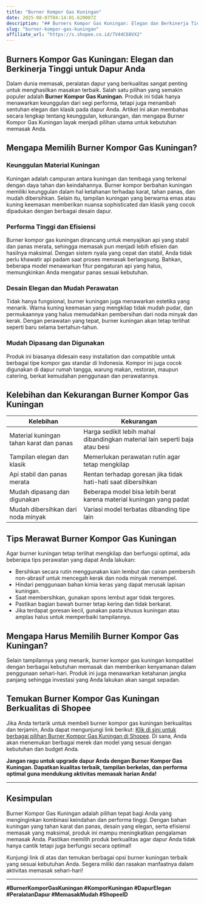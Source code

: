 ```yaml
---
title: "Burner Kompor Gas Kuningan"
date: 2025-08-07T04:14:01.620007Z
description: "## Burners Kompor Gas Kuningan: Elegan dan Berkinerja Tinggi untuk Dapur Anda..."
slug: "burner-kompor-gas-kuningan"
affiliate_url: "https://s.shopee.co.id/7V44C68VX2"
---
```

## Burners Kompor Gas Kuningan: Elegan dan Berkinerja Tinggi untuk Dapur Anda

Dalam dunia memasak, peralatan dapur yang berkualitas sangat penting untuk menghasilkan masakan terbaik. Salah satu pilihan yang semakin populer adalah **Burner Kompor Gas Kuningan**. Produk ini tidak hanya menawarkan keunggulan dari segi performa, tetapi juga menambah sentuhan elegan dan klasik pada dapur Anda. Artikel ini akan membahas secara lengkap tentang keunggulan, kekurangan, dan mengapa Burner Kompor Gas Kuningan layak menjadi pilihan utama untuk kebutuhan memasak Anda.

## Mengapa Memilih Burner Kompor Gas Kuningan?

### Keunggulan Material Kuningan

Kuningan adalah campuran antara kuningan dan tembaga yang terkenal dengan daya tahan dan keindahannya. Burner kompor berbahan kuningan memiliki keunggulan dalam hal ketahanan terhadap karat, tahan panas, dan mudah dibersihkan. Selain itu, tampilan kuningan yang berwarna emas atau kuning keemasan memberikan nuansa sophisticated dan klasik yang cocok dipadukan dengan berbagai desain dapur.

### Performa Tinggi dan Efisiensi

Burner kompor gas kuningan dirancang untuk menyajikan api yang stabil dan panas merata, sehingga memasak pun menjadi lebih efisien dan hasilnya maksimal. Dengan sistem nyala yang cepat dan stabil, Anda tidak perlu khawatir api padam saat proses memasak berlangsung. Bahkan, beberapa model menawarkan fitur pengaturan api yang halus, memungkinkan Anda mengatur panas sesuai kebutuhan.

### Desain Elegan dan Mudah Perawatan

Tidak hanya fungsional, burner kuningan juga menawarkan estetika yang menarik. Warna kuning keemasan yang mengkilap tidak mudah pudar, dan permukaannya yang halus memudahkan pembersihan dari noda minyak dan kerak. Dengan perawatan yang tepat, burner kuningan akan tetap terlihat seperti baru selama bertahun-tahun.

### Mudah Dipasang dan Digunakan

Produk ini biasanya didesain easy installation dan compatible untuk berbagai tipe kompor gas standar di Indonesia. Kompor ini juga cocok digunakan di dapur rumah tangga, warung makan, restoran, maupun catering, berkat kemudahan penggunaan dan perawatannya.

## Kelebihan dan Kekurangan Burner Kompor Gas Kuningan

| Kelebihan | Kekurangan |
|------------|--------------|
| Material kuningan tahan karat dan panas | Harga sedikit lebih mahal dibandingkan material lain seperti baja atau besi |
| Tampilan elegan dan klasik | Memerlukan perawatan rutin agar tetap mengkilap |
| Api stabil dan panas merata | Rentan terhadap goresan jika tidak hati-hati saat dibersihkan |
| Mudah dipasang dan digunakan | Beberapa model bisa lebih berat karena material kuningan yang padat |
| Mudah dibersihkan dari noda minyak | Variasi model terbatas dibanding tipe lain |

## Tips Merawat Burner Kompor Gas Kuningan

Agar burner kuningan tetap terlihat mengkilap dan berfungsi optimal, ada beberapa tips perawatan yang dapat Anda lakukan:
- Bersihkan secara rutin menggunakan kain lembut dan cairan pembersih non-abrasif untuk mencegah kerak dan noda minyak menempel.
- Hindari penggunaan bahan kimia keras yang dapat merusak lapisan kuningan.
- Saat membersihkan, gunakan spons lembut agar tidak tergores.
- Pastikan bagian bawah burner tetap kering dan tidak berkarat.
- Jika terdapat goresan kecil, gunakan pasta khusus kuningan atau amplas halus untuk memperbaiki tampilannya.

## Mengapa Harus Memilih Burner Kompor Gas Kuningan?

Selain tampilannya yang menarik, burner kompor gas kuningan kompatibel dengan berbagai kebutuhan memasak dan memberikan kenyamanan dalam penggunaan sehari-hari. Produk ini juga menawarkan ketahanan jangka panjang sehingga investasi yang Anda lakukan akan sangat sepadan.

## Temukan Burner Kompor Gas Kuningan Berkualitas di Shopee

Jika Anda tertarik untuk membeli burner kompor gas kuningan berkualitas dan terjamin, Anda dapat mengunjungi link berikut: [Klik di sini untuk berbagai pilihan Burner Kompor Gas Kuningan di Shopee](https://s.shopee.co.id/7V44C68VX2). Di sana, Anda akan menemukan berbagai merek dan model yang sesuai dengan kebutuhan dan budget Anda.

**Jangan ragu untuk upgrade dapur Anda dengan Burner Kompor Gas Kuningan. Dapatkan kualitas terbaik, tampilan berkelas, dan performa optimal guna mendukung aktivitas memasak harian Anda!**

---

## Kesimpulan

Burner Kompor Gas Kuningan adalah pilihan tepat bagi Anda yang menginginkan kombinasi keindahan dan performa tinggi. Dengan bahan kuningan yang tahan karat dan panas, desain yang elegan, serta efisiensi memasak yang maksimal, produk ini mampu meningkatkan pengalaman memasak Anda. Pastikan memilih produk berkualitas agar dapur Anda tidak hanya cantik tetapi juga berfungsi secara optimal!

Kunjungi link di atas dan temukan berbagai opsi burner kuningan terbaik yang sesuai kebutuhan Anda. Segera miliki dan rasakan manfaatnya dalam aktivitas memasak sehari-hari!

---

**#BurnerKomporGasKuningan #KomporKuningan #DapurElegan #PeralatanDapur #MemasakMudah #ShopeeID**
